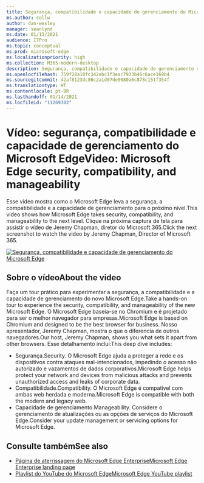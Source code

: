 ```yaml
---
title: Segurança, compatibilidade e capacidade de gerenciamento do Microsoft Edge
ms.author: collw
author: dan-wesley
manager: seanlynd
ms.date: 01/13/2021
audience: ITPro
ms.topic: conceptual
ms.prod: microsoft-edge
ms.localizationpriority: high
ms.collection: M365-modern-desktop
description: Segurança, compatibilidade e capacidade de gerenciamento do Microsoft Edge
ms.openlocfilehash: 759f28a10fc342ebc1f3eac7933b46c6ace169b4
ms.sourcegitcommit: 42af8123dc86c2a1d07de0080a6c878c151f354f
ms.translationtype: HT
ms.contentlocale: pt-BR
ms.lasthandoff: 01/14/2021
ms.locfileid: "11269302"
---
```

# <span data-ttu-id="e4cf1-103">Vídeo: segurança, compatibilidade e capacidade de gerenciamento do Microsoft Edge</span><span class="sxs-lookup"><span data-stu-id="e4cf1-103">Video: Microsoft Edge security, compatibility, and manageability</span></span>

<span data-ttu-id="e4cf1-104">Esse vídeo mostra como o Microsoft Edge leva a segurança, a compatibilidade e a capacidade de gerenciamento para o próximo nível.</span><span class="sxs-lookup"><span data-stu-id="e4cf1-104">This video shows how Microsoft Edge takes security, compatibility, and manageability to the next level.</span></span> <span data-ttu-id="e4cf1-105">Clique na próxima captura de tela para assistir o vídeo de Jeremy Chapman, diretor do Microsoft 365.</span><span class="sxs-lookup"><span data-stu-id="e4cf1-105">Click the next screenshot to watch the video by Jeremy Chapman, Director of Microsoft 365.</span></span>

[![Segurança, compatibilidade e capacidade de gerenciamento do Microsoft Edge](media/microsoft-edge-video-security-compatibility-manageability/0.png)](http://www.youtube.com/watch?v=uMmh_gNaM4I "Microsoft Edge security, compatibility, and manageability")

## <span data-ttu-id="e4cf1-107">Sobre o vídeo</span><span class="sxs-lookup"><span data-stu-id="e4cf1-107">About the video</span></span>

<span data-ttu-id="e4cf1-108">Faça um tour prático para experimentar a segurança, a compatibilidade e a capacidade de gerenciamento do novo Microsoft Edge.</span><span class="sxs-lookup"><span data-stu-id="e4cf1-108">Take a hands-on tour to experience the security, compatibility, and manageability of the new Microsoft Edge.</span></span> <span data-ttu-id="e4cf1-109">O Microsoft Edge baseia-se no Chromium e é projetado para ser o melhor navegador para empresas.</span><span class="sxs-lookup"><span data-stu-id="e4cf1-109">Microsoft Edge is based on Chromium and designed to be the best browser for business.</span></span> <span data-ttu-id="e4cf1-110">Nosso apresentador, Jeremy Chapman, mostra o que o diferencia de outros navegadores.</span><span class="sxs-lookup"><span data-stu-id="e4cf1-110">Our host, Jeremy Chapman, shows you what sets it apart from other browsers.</span></span> <span data-ttu-id="e4cf1-111">Esse detalhamento inclui:</span><span class="sxs-lookup"><span data-stu-id="e4cf1-111">This deep dive includes:</span></span>

- <span data-ttu-id="e4cf1-112">Segurança.</span><span class="sxs-lookup"><span data-stu-id="e4cf1-112">Security.</span></span> <span data-ttu-id="e4cf1-113">O Microsoft Edge ajuda a proteger a rede e os dispositivos contra ataques mal-intencionados, impedindo o acesso não autorizado e vazamentos de dados corporativos.</span><span class="sxs-lookup"><span data-stu-id="e4cf1-113">Microsoft Edge helps protect your network and devices from malicious attacks and prevents unauthorized access and leaks of corporate data.</span></span>
- <span data-ttu-id="e4cf1-114">Compatibilidade.</span><span class="sxs-lookup"><span data-stu-id="e4cf1-114">Compatibility.</span></span> <span data-ttu-id="e4cf1-115">O Microsoft Edge é compatível com ambas web herdada e moderna.</span><span class="sxs-lookup"><span data-stu-id="e4cf1-115">Microsoft Edge is compatible with both the modern and legacy web.</span></span>
- <span data-ttu-id="e4cf1-116">Capacidade de gerenciamento.</span><span class="sxs-lookup"><span data-stu-id="e4cf1-116">Manageability.</span></span> <span data-ttu-id="e4cf1-117">Considere o gerenciamento de atualizações ou as opções de serviços do Microsoft Edge.</span><span class="sxs-lookup"><span data-stu-id="e4cf1-117">Consider your update management or servicing options for Microsoft Edge.</span></span>

## <span data-ttu-id="e4cf1-118">Consulte também</span><span class="sxs-lookup"><span data-stu-id="e4cf1-118">See also</span></span>

- [<span data-ttu-id="e4cf1-119">Página de aterrissagem do Microsoft Edge Enterprise</span><span class="sxs-lookup"><span data-stu-id="e4cf1-119">Microsoft Edge Enterprise landing page</span></span>](https://aka.ms/EdgeEnterprise)
- [<span data-ttu-id="e4cf1-120">Playlist do YouTube do Microsoft Edge</span><span class="sxs-lookup"><span data-stu-id="e4cf1-120">Microsoft Edge YouTube playlist</span></span>](https://www.youtube.com/playlist?list=PLXtHYVsvn_b-uXh1tMeYpT-0iD8tD3tFy)